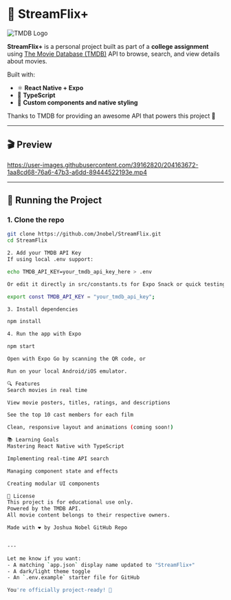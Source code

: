 # 🎥 StreamFlix+

![TMDB Logo](./assets/tmdb-primary-logo.png)

**StreamFlix+** is a personal project built as part of a **college assignment** using [The Movie Database (TMDB)](https://www.themoviedb.org/) API to browse, search, and view details about movies.

Built with:
- ⚛️ **React Native + Expo**
- 🔷 **TypeScript**
- 🎨 **Custom components and native styling**

Thanks to TMDB for providing an awesome API that powers this project 🤠

---

## 🎬 Preview

https://user-images.githubusercontent.com/39162820/204163672-1aa8cd68-76a6-47b3-a6dd-89444522193e.mp4

---

## 🚀 Running the Project

### 1. Clone the repo
```bash
git clone https://github.com/Jnobel/StreamFlix.git
cd StreamFlix

2. Add your TMDB API Key
If using local .env support:

echo TMDB_API_KEY=your_tmdb_api_key_here > .env

Or edit it directly in src/constants.ts for Expo Snack or quick testing:

export const TMDB_API_KEY = "your_tmdb_api_key";

3. Install dependencies

npm install

4. Run the app with Expo

npm start

Open with Expo Go by scanning the QR code, or

Run on your local Android/iOS emulator.

🔍 Features
Search movies in real time

View movie posters, titles, ratings, and descriptions

See the top 10 cast members for each film

Clean, responsive layout and animations (coming soon!)

📚 Learning Goals
Mastering React Native with TypeScript

Implementing real-time API search

Managing component state and effects

Creating modular UI components

📝 License
This project is for educational use only.
Powered by the TMDB API.
All movie content belongs to their respective owners.

Made with ❤️ by Joshua Nobel GitHub Repo


---

Let me know if you want:
- A matching `app.json` display name updated to "StreamFlix+"
- A dark/light theme toggle
- An `.env.example` starter file for GitHub

You're officially project-ready! 🚀



